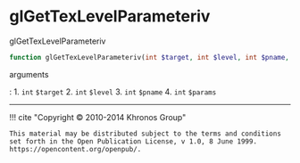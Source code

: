 # glGetTexLevelParameteriv
glGetTexLevelParameteriv

```php
function glGetTexLevelParameteriv(int $target, int $level, int $pname, int &$params) : void
```

arguments

:    1. `int` `$target` 
    2. `int` `$level` 
    3. `int` `$pname` 
    4. `int` `$params` 

---
     

!!! cite "Copyright © 2010-2014 Khronos Group"

    This material may be distributed subject to the terms and conditions set forth in the Open Publication License, v 1.0, 8 June 1999. https://opencontent.org/openpub/.
